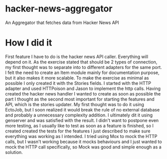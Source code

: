# hacker-news-aggregator
An Aggregator that fetches data from Hacker News API

# How I did it
First feature I have to do is the hacker news API caller. Everything will depend on it.
As the exercise stated that should be 2 types of connection, my first thought was to separate
into to different adapters for the same port.
I felt the need to create an Item module mainly for documentation purpose, but it also makes it
more scalable. To make the exercise as minimal as possible I only created it with the Stories fields.
I started with the HTTP adapter and used HTTPoison and Jason to implement the http calls.
Having created the hacker news handler I wanted to create as soon as possible the part I thought as
the second most important for starting the features and API, which is the stories updater.
My first thought was to do it using EctoJob, but I soon realized it would break the rule of no
external database and probably a unnecessary complexity addition. I ultimately dit it using genserver
and was satisfied with the result.
I didn't want to postpone even more testing, as I usually like to test as soon as a feature is finished,
so I created created the tests for the features I just described to make sure everything was working as I
intended. I tried using Mox to mock the HTTP calls, but I wasn't working because it mocks behaviours and
I just wanted to mock the HTTP call specifically, so Mock was good and simple enough as a solution.
